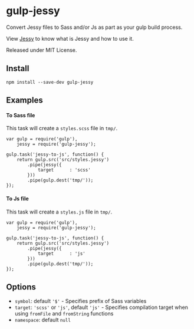 gulp-jessy
==========

Convert Jessy files to Sass and/or Js as part as your gulp build process.

View [Jessy](https://github.com/Ulflander/jessy) to know what is Jessy and how to use it.

Released under MIT License.


## Install

```
npm install --save-dev gulp-jessy
```


## Examples

#### To Sass file

This task will create a `styles.scss` file in `tmp/`.

```
var gulp = require('gulp'),
    jessy = require('gulp-jessy');

gulp.task('jessy-to-js', function() {
    return gulp.src('src/styles.jessy')
        .pipe(jessy({
            target      : 'scss'
        }))
        .pipe(gulp.dest('tmp/'));
});
```

#### To Js file

This task will create a `styles.js` file in `tmp/`.

```
var gulp = require('gulp'),
    jessy = require('gulp-jessy');

gulp.task('jessy-to-js', function() {
    return gulp.src('src/styles.jessy')
        .pipe(jessy({
            target      : 'js'
        }))
        .pipe(gulp.dest('tmp/'));
});
```

## Options

- `symbol`: default `'$'` - Specifies prefix of Sass variables
- `target`: `'scss'` or `'js'`, default `'js'` - Specifies compilation target when using `fromFile` and `fromString` functions
- `namespace`: default `null`